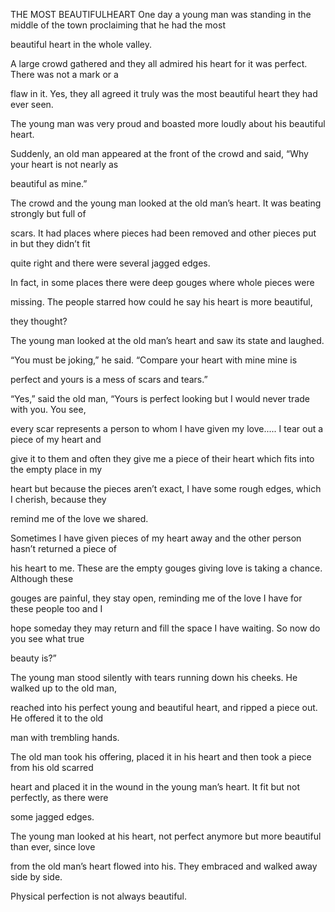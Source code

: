 


THE MOST BEAUTIFULHEART
One day a young man was standing in the middle of the town proclaiming
that he had the most

beautiful heart in the whole valley.

A large crowd gathered and they all admired his heart for it was
perfect. There was not a mark or a

flaw in it. Yes, they all agreed it truly was the most beautiful heart
they had ever seen.

The young man was very proud and boasted more loudly about his beautiful
heart.

Suddenly, an old man appeared at the front of the crowd and said, “Why
your heart is not nearly as

beautiful as mine.”

The crowd and the young man looked at the old man’s heart. It was
beating strongly but full of

scars. It had places where pieces had been removed and other pieces put
in but they didn’t fit

quite right and there were several jagged edges.

In fact, in some places there were deep gouges where whole pieces were

missing. The people starred how could he say his heart is more
beautiful,

they thought?

The young man looked at the old man’s heart and saw its state and
laughed.

“You must be joking,” he said. “Compare your heart with mine mine is

perfect and yours is a mess of scars and tears.”

“Yes,” said the old man, “Yours is perfect looking but I would never
trade with you. You see,

every scar represents a person to whom I have given my love..... I tear
out a piece of my heart and

give it to them and often they give me a piece of their heart which fits
into the empty place in my

heart but because the pieces aren’t exact, I have some rough edges,
which I cherish, because they

remind me of the love we shared.

Sometimes I have given pieces of my heart away and the other person
hasn’t returned a piece of

his heart to me. These are the empty gouges giving love is taking a
chance. Although these

gouges are painful, they stay open, reminding me of the love I have for
these people too and I

hope someday they may return and fill the space I have waiting. So now
do you see what true

beauty is?”

The young man stood silently with tears running down his cheeks. He
walked up to the old man,

reached into his perfect young and beautiful heart, and ripped a piece
out. He offered it to the old

man with trembling hands.

The old man took his offering, placed it in his heart and then took a
piece from his old scarred

heart and placed it in the wound in the young man’s heart. It fit but
not perfectly, as there were

some jagged edges.

The young man looked at his heart, not perfect anymore but more
beautiful than ever, since love

from the old man’s heart flowed into his. They embraced and walked away
side by side.

Physical perfection is not always beautiful.


